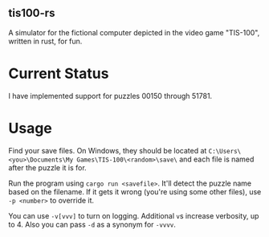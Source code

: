 tis100-rs
---------

A simulator for the fictional computer depicted in the video game "TIS-100",
written in rust, for fun.

# Current Status

I have implemented support for puzzles 00150 through 51781.

# Usage

Find your save files. On Windows, they should be located at
`C:\Users\<you>\Documents\My Games\TIS-100\<random>\save\` and each file is named after
the puzzle it is for.

Run the program using `cargo run <savefile>`. It'll detect the puzzle name based on the filename.
If it gets it wrong (you're using some other files), use `-p <number>` to override it.

You can use `-v[vvv]` to turn on logging. Additional `v`s increase verbosity, up to 4. Also you
can pass `-d` as a synonym for `-vvvv`.
